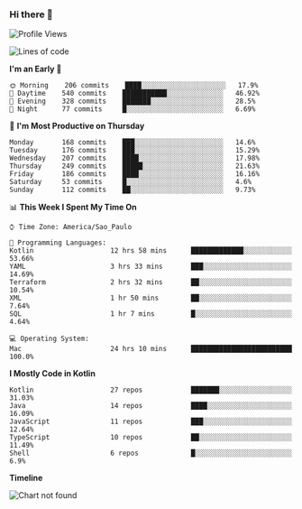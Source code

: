 ### Hi there 👋

<!--
**fernandonogueira/fernandonogueira** is a ✨ _special_ ✨ repository because its `README.md` (this file) appears on your GitHub profile.

Here are some ideas to get you started:

- 🔭 I’m currently working on ...
- 🌱 I’m currently learning ...
- 👯 I’m looking to collaborate on ...
- 🤔 I’m looking for help with ...
- 💬 Ask me about ...
- 📫 How to reach me: ...
- 😄 Pronouns: ...
- ⚡ Fun fact: ...
-->

<!--START_SECTION:waka-->
![Profile Views](http://img.shields.io/badge/Profile%20Views-1-blue)

![Lines of code](https://img.shields.io/badge/From%20Hello%20World%20I%27ve%20Written-491703%20lines%20of%20code-blue)

**I'm an Early 🐤** 

```text
🌞 Morning    206 commits    ████░░░░░░░░░░░░░░░░░░░░░   17.9% 
🌆 Daytime    540 commits    ███████████░░░░░░░░░░░░░░   46.92% 
🌃 Evening    328 commits    ███████░░░░░░░░░░░░░░░░░░   28.5% 
🌙 Night      77 commits     █░░░░░░░░░░░░░░░░░░░░░░░░   6.69%

```
📅 **I'm Most Productive on Thursday** 

```text
Monday       168 commits    ███░░░░░░░░░░░░░░░░░░░░░░   14.6% 
Tuesday      176 commits    ███░░░░░░░░░░░░░░░░░░░░░░   15.29% 
Wednesday    207 commits    ████░░░░░░░░░░░░░░░░░░░░░   17.98% 
Thursday     249 commits    █████░░░░░░░░░░░░░░░░░░░░   21.63% 
Friday       186 commits    ████░░░░░░░░░░░░░░░░░░░░░   16.16% 
Saturday     53 commits     █░░░░░░░░░░░░░░░░░░░░░░░░   4.6% 
Sunday       112 commits    ██░░░░░░░░░░░░░░░░░░░░░░░   9.73%

```


📊 **This Week I Spent My Time On** 

```text
⌚︎ Time Zone: America/Sao_Paulo

💬 Programming Languages: 
Kotlin                   12 hrs 58 mins      █████████████░░░░░░░░░░░░   53.66% 
YAML                     3 hrs 33 mins       ███░░░░░░░░░░░░░░░░░░░░░░   14.69% 
Terraform                2 hrs 32 mins       ██░░░░░░░░░░░░░░░░░░░░░░░   10.54% 
XML                      1 hr 50 mins        ██░░░░░░░░░░░░░░░░░░░░░░░   7.64% 
SQL                      1 hr 7 mins         █░░░░░░░░░░░░░░░░░░░░░░░░   4.64%

💻 Operating System: 
Mac                      24 hrs 10 mins      █████████████████████████   100.0%

```

**I Mostly Code in Kotlin** 

```text
Kotlin                   27 repos            ███████░░░░░░░░░░░░░░░░░░   31.03% 
Java                     14 repos            ████░░░░░░░░░░░░░░░░░░░░░   16.09% 
JavaScript               11 repos            ███░░░░░░░░░░░░░░░░░░░░░░   12.64% 
TypeScript               10 repos            ██░░░░░░░░░░░░░░░░░░░░░░░   11.49% 
Shell                    6 repos             █░░░░░░░░░░░░░░░░░░░░░░░░   6.9%

```


**Timeline**

![Chart not found](https://raw.githubusercontent.com/fernandonogueira/fernandonogueira/master/charts/bar_graph.png) 


<!--END_SECTION:waka-->
